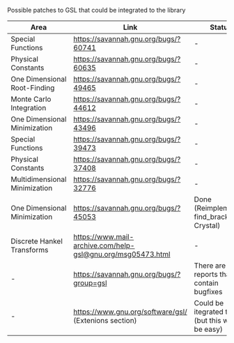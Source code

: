 
Possible patches to GSL that could be integrated to the library

|Area | Link | Status |
|-----|--------|---------|
| Special Functions | https://savannah.gnu.org/bugs/?60741 | - |
| Physical Constants | https://savannah.gnu.org/bugs/?60635 | - |
| One Dimensional Root-Finding | https://savannah.gnu.org/bugs/?49465 | - |
| Monte Carlo Integration | https://savannah.gnu.org/bugs/?44612 | - |
| One Dimensional Minimization | https://savannah.gnu.org/bugs/?43496 | - |
| Special Functions | https://savannah.gnu.org/bugs/?39473 | - |
| Physical Constants | https://savannah.gnu.org/bugs/?37408 | - |
| Multidimensional Minimization | https://savannah.gnu.org/bugs/?32776 | - |
| One Dimensional Minimization | https://savannah.gnu.org/bugs/?45053 | Done (Reimplemented find_bracket in Crystal) |
| Discrete Hankel Transforms | https://www.mail-archive.com/help-gsl@gnu.org/msg05473.html | - |
| - | https://savannah.gnu.org/bugs/?group=gsl | There are other reports that can contain bugfixes |
| - | https://www.gnu.org/software/gsl/ (Extenions section) | Could be itegrated too? (but this won't be easy) |

